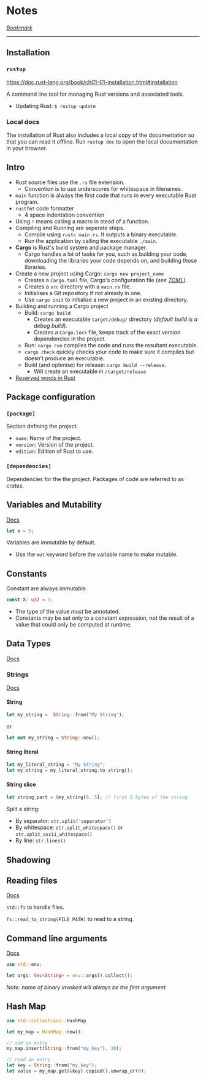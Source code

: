# Notes

*[Bookmark](https://doc.rust-lang.org/book/ch03-01-variables-and-mutability.html)*

---

## Installation

### `rustup`

https://doc.rust-lang.org/book/ch01-01-installation.html#installation

A command line tool for managing Rust versions and associated tools.

- Updating Rust:  `$ rustup update`

### Local docs

The installation of Rust also includes a local copy of the documentation so that you can read it offline. Run `rustup doc` to open the local documentation in your browser.

## Intro

- Rust source files use the `.rs` file extension.
    - Convention is to use underscores for whitespace in filenames.
- `main` function is always the first code that runs in every executable Rust program.
- `rustfmt` code formatter
    - 4 space indentation convention
- Using `!` means calling a macro in stead of a function.
- Compiling and Running are seperate steps.
    - Compile using `rustc main.rs`. It outputs a binary executable.
    - Run the application by calling the executable `./main`.
- **Cargo** is Rust's build system and package manager.
    - Cargo handles a lot of tasks for you, such as building your code, downloading the libraries your code depends on, and building those libraries.
- Create a new project using Cargo: `cargo new project_name`
    - Creates a `Cargo.toml` file, Cargo's configuration file (*see [TOML](https://toml.io/en/)*).
    - Creates a `src` directory with a `main.rs` file.
    - Initialises a Git repository if not already in one.
    - Use `cargo init` to initialise a new project in an existing directory.
- Building and running a Cargo project
    - Build: `cargo build`
        - Creates an executable `target/debug/` directory (*default build is a debug build*).
        - Creates a `Cargo.lock` file, keeps track of the exact version dependencies in the project.
    - Run: `cargo run` compiles the code and runs the resultant executable.
    - `cargo check` quickly checks your code to make sure it compiles but doesn’t produce an executable.
    - Build (and optimise) for release: `cargo build --release`. 
        - Will create an executable in `/target/release`
- [Reserved words in Rust](https://doc.rust-lang.org/book/appendix-01-keywords.html)

## Package configuration

### `[package]`

Section defining the project.

- `name`: Name of the project.
- `version`: Version of the project.
- `edition`: Edition of Rust to use.

### `[dependencies]`

Dependencies for the the project. Packages of code are referred to as *crates*.

## Variables and Mutability

[Docs](https://doc.rust-lang.org/book/ch03-01-variables-and-mutability.html)

```rust
let x = 5;
```

Variables are immutable by default.

- Use the `mut` keyword before the variable name to make mutable.

## Constants

Constant are always immutable.

```rust
const X: u32 = 5;
```

- The type of the value *must* be annotated.
- Constants may be set only to a constant expression, not the result of a value that could only be computed at runtime.

## Data Types

[Docs](https://doc.rust-lang.org/book/ch03-02-data-types.html)

### Strings

[Docs](https://doc.rust-lang.org/book/ch08-02-strings.html#storing-utf-8-encoded-text-with-strings)

#### String

```rust
let my_string =  String::from("My String");
```

or

```rust
let mut my_string = String::new();
```

#### String literal

```rust
let my_literal_string = "My String";
let my_string = my_literal_string.to_string();
```

#### String slice

```rust
let string_part = &my_string[0..5]; // first 5 bytes of the string
```

Split a string:
- By separator: `str.split('separator')`
- By whitespace: `str.split_whitespace()` or `str.split_ascii_whitespace()`
- By line: `str.lines()`

## Shadowing

## Reading files

[Docs](https://doc.rust-lang.org/book/ch12-02-reading-a-file.html)

`std::fs` to handle files.

`fs::read_to_string(FILE_PATH)` to read to a string.

## Command line arguments

[Docs](https://doc.rust-lang.org/book/ch12-01-accepting-command-line-arguments.html#reading-the-argument-values)

```rust
use std::env;

let args: Vec<String> = env::args().collect();
```

*Note: name of binary invoked will always be the first argument*

## Hash Map

```rust
use std::collections::HashMap

let my_map = HashMap::new();

// add an entry
my_map.insert(String::from("my_key"), 10);

// read an entry
let key = String::from("my_key");
let value = my_map.get(&key).copied().unwrap_or(0);
```